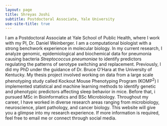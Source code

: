 ```yaml
---
layout: page
title: Shreyas Joshi
subtitle: Postdoctoral Associate, Yale University
use-site-title: true
---
```


I am a Postdoctoral Associate at Yale School of Public Health, where I work with my PI, Dr. Daniel Weinberger. I am a computational biologist with a strong benchwork experience in molecular biology. In my current research, I analyze genomic, epidemiological and biochemical data for pneumonia causing bacteria _Streptococcus pneumoniae_ to identify predictors regulating the patterns of serotype switching and replacement. Previously, I did my PhD under the guidance of Dr. Bruce O'Hara at the University of Kentucky. My thesis project involved working on data from a large scale phenotyping study called Kockout Mouse Phenotyping Program (KOMP<sup>2</sup>) I implemented statistical and machine learning methods to identify genetic and phenotypic predictors affecting sleep behavior in mice. Before that, i pursued MSc in Bioinformatics and BSc Microbiology. Throughout my career, I have worked in diverse research areas ranging from microbiology, neuroscience, plant pathology, and cancer biology. This website will give you a glimpse into my research experience. If more information is required, feel free to email me or connect through social media.    
